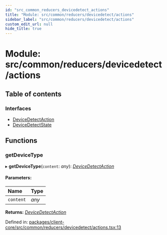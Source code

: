 ```yaml
---
id: "src_common_reducers_devicedetect_actions"
title: "Module: src/common/reducers/devicedetect/actions"
sidebar_label: "src/common/reducers/devicedetect/actions"
custom_edit_url: null
hide_title: true
---
```


# Module: src/common/reducers/devicedetect/actions

## Table of contents

### Interfaces

- [DeviceDetectAction](../interfaces/src_common_reducers_devicedetect_actions.devicedetectaction.md)
- [DeviceDetectState](../interfaces/src_common_reducers_devicedetect_actions.devicedetectstate.md)

## Functions

### getDeviceType

▸ **getDeviceType**(`content`: *any*): [*DeviceDetectAction*](../interfaces/src_common_reducers_devicedetect_actions.devicedetectaction.md)

#### Parameters:

Name | Type |
:------ | :------ |
`content` | *any* |

**Returns:** [*DeviceDetectAction*](../interfaces/src_common_reducers_devicedetect_actions.devicedetectaction.md)

Defined in: [packages/client-core/src/common/reducers/devicedetect/actions.tsx:13](https://github.com/xr3ngine/xr3ngine/blob/673ad6a5f/packages/client-core/src/common/reducers/devicedetect/actions.tsx#L13)
